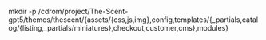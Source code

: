 mkdir -p /cdrom/project/The-Scent-gpt5/themes/thescent/{assets/{css,js,img},config,templates/{_partials,catalog/{listing,_partials/miniatures},checkout,customer,cms},modules}
